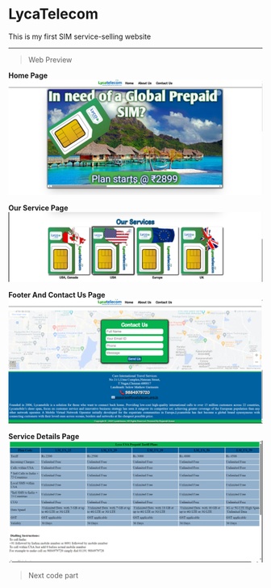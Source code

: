 # LycaTelecom
This is my first SIM service-selling website
___
>Web Preview

**Home Page**
![Home page](README_IMAGES/HOME-PAGE.png)

**Our Service Page**
![Home page](README_IMAGES/OUR_SERV.png)

**Footer And Contact Us Page**
![Home page](README_IMAGES/FOOTER-AND-CONT.png)

**Service Details Page**
![Home page](README_IMAGES/SERVICE-DETAILS.png)

> Next code part

```javascript

```
